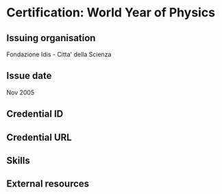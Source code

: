 # Certification: World Year of Physics

## Issuing organisation

Fondazione Idis - Citta' della Scienza

## Issue date

Nov 2005

## Credential ID

## Credential URL

## Skills

## External resources
